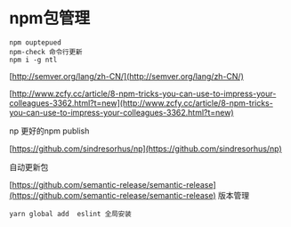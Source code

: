 # npm包管理

```
npm ouptepued
npm-check 命令行更新
npm i -g ntl
```

[http://semver.org/lang/zh-CN/](http://semver.org/lang/zh-CN/)

[http://www.zcfy.cc/article/8-npm-tricks-you-can-use-to-impress-your-colleagues-3362.html?t=new](http://www.zcfy.cc/article/8-npm-tricks-you-can-use-to-impress-your-colleagues-3362.html?t=new)

np 更好的npm publish

[https://github.com/sindresorhus/np](https://github.com/sindresorhus/np)

自动更新包

[https://github.com/semantic-release/semantic-release](https://github.com/semantic-release/semantic-release) 版本管理

```
yarn global add  eslint 全局安装
```



